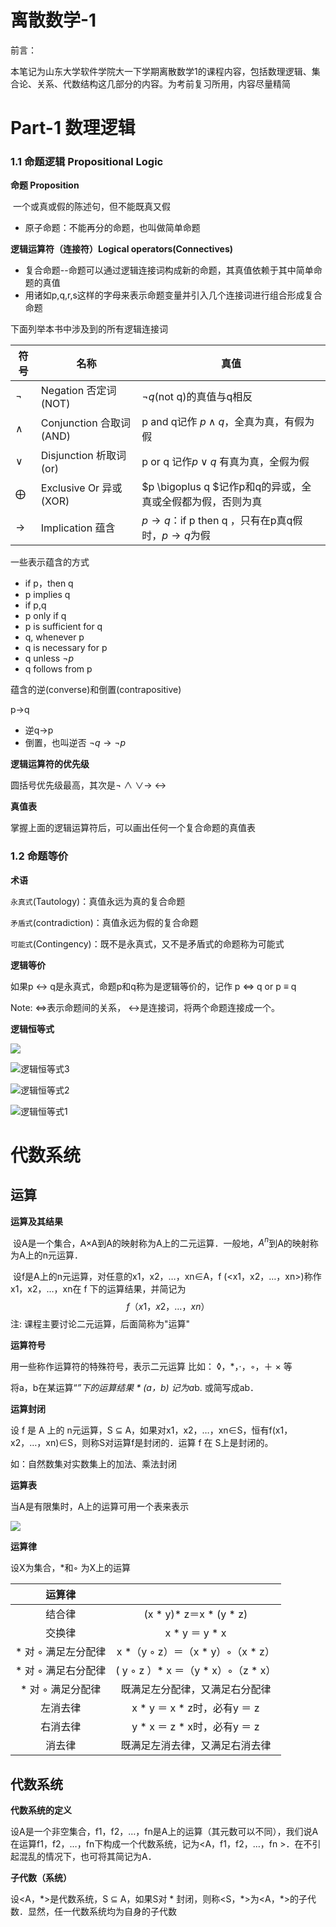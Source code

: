 # 离散数学-1

前言：

​	本笔记为山东大学软件学院大一下学期离散数学1的课程内容，包括数理逻辑、集合论、关系、代数结构这几部分的内容。为考前复习所用，内容尽量精简

# Part-1 数理逻辑

### 1.1 命题逻辑 Propositional Logic 

**命题 Proposition**

​	一个或真或假的陈述句，但不能既真又假

- 原子命题：不能再分的命题，也叫做简单命题



**逻辑运算符（连接符）Logical operators(Connectives)**

- 复合命题--命题可以通过逻辑连接词构成新的命题，其真值依赖于其中简单命题的真值
- 用诸如p,q,r,s这样的字母来表示命题变量并引入几个连接词进行组合形成复合命题

下面列举本书中涉及到的所有逻辑连接词

| 符号        | 名称                    | 真值                                                       |
| ----------- | ----------------------- | ---------------------------------------------------------- |
| $\neg$      | Negation 否定词 (NOT)   | $\neg q$(not q)的真值与q相反                               |
| $\land$     | Conjunction 合取词(AND) | p and q记作 $p \land q$，全真为真，有假为假                |
| $\lor$      | Disjunction 析取词 (or) | p or q 记作$p \lor q$ 有真为真，全假为假                   |
| $\bigoplus$ | Exclusive Or  异或(XOR) | $p \bigoplus q $记作p和q的异或，全真或全假都为假，否则为真 |
| $\to$       | Implication 蕴含        | $p\to q$：if p then q ，只有在p真q假时，$p\to q$为假       |



一些表示蕴含的方式

- if p，then q
- p implies q
- if p,q
- p only if q
- p is sufficient for q
- q, whenever p
- q is necessary for p
- q unless $\neg p$
- q follows from p



蕴含的逆(converse)和倒置(contrapositive)

p->q

- 逆q->p
- 倒置，也叫逆否 $\neg q \to \neg p$



**逻辑运算符的优先级**

圆括号优先级最高，其次是$\neg\ \land\ \lor \to \ \leftrightarrow$



**真值表**

掌握上面的逻辑运算符后，可以画出任何一个复合命题的真值表





### 1.2 命题等价

**术语**

`永真式`(Tautology)：真值永远为真的复合命题

`矛盾式`(contradiction)：真值永远为假的复合命题

`可能式`(Contingency)：既不是永真式，又不是矛盾式的命题称为可能式



**逻辑等价**

如果p ↔ q是永真式，命题p和q称为是逻辑等价的，记作 p ⇔ q or p ≡ q

Note: ⇔表示命题间的关系， ↔是连接词，将两个命题连接成一个。



**逻辑恒等式**

![](image/%E9%80%BB%E8%BE%91%E6%81%92%E7%AD%89%E5%BC%8F4.png)

![逻辑恒等式3](image/%E9%80%BB%E8%BE%91%E6%81%92%E7%AD%89%E5%BC%8F3.png)

![逻辑恒等式2](image/%E9%80%BB%E8%BE%91%E6%81%92%E7%AD%89%E5%BC%8F2.png)

![逻辑恒等式1](image/%E9%80%BB%E8%BE%91%E6%81%92%E7%AD%89%E5%BC%8F1.png)

# 代数系统

## 运算

**运算及其结果**

​	设A是一个集合，A×A到A的映射称为A上的二元运算．一般地，$A^n$到A的映射称为A上的n元运算．

​	设f是A上的n元运算，对任意的x1，x2，…，xn∈A，f (<x1，x2，…，xn>)称作x1，x2，…，xn在 f 下的运算结果，并简记为
$$
f（x1，x2，…，xn）
$$
注: 课程主要讨论二元运算，后面简称为"运算"



**运算符号**

用一些称作运算符的特殊符号，表示二元运算
比如： ◊，*，·，◦，＋ × 等

将a，b在某运算“*”下的运算结果 * (a，b) 记为a*b. 或简写成ab．



**运算封闭**

设 f 是 A 上的 n元运算，S ⊆ A，如果对x1，x2，…，xn∈S，恒有f(x1，x2，…，xn)∈S，则称S对运算f是封闭的．运算 f 在 S上是封闭的。

如：自然数集对实数集上的加法、乘法封闭



**运算表**

当A是有限集时，A上的运算可用一个表来表示

![](image/%E8%BF%90%E7%AE%97%E8%A1%A8.png)

**运算律**

设X为集合，*和◦ 为X上的运算

|       运算律        |                                     |
| :-----------------: | :---------------------------------: |
|       结合律        |       (x * y)* z＝x * (y * z)       |
|       交换律        |           x * y ＝ y * x            |
| * 对 ◦ 满足左分配律 |  x *（y ◦ z）＝（x * y）◦（x * z）  |
| * 对 ◦ 满足右分配律 | ( y ◦ z ）* x ＝（y * x）◦（z * x） |
|  * 对 ◦ 满足分配律  |   既满足左分配律，又满足右分配律    |
|      左消去律       |    x * y ＝ x * z时，必有y ＝ z     |
|      右消去律       |    y * x ＝ z * x时，必有y ＝ z     |
|       消去律        |   既满足左消去律，又满足右消去律    |

## 代数系统

**代数系统的定义**

​	设A是一个非空集合，f1，f2，…，fn是A上的运算（其元数可以不同），我们说A在运算f1，f2，…，fn下构成一个代数系统，记为<A，f1，f2，…，fn >．在不引起混乱的情况下，也可将其简记为A．

**子代数（系统）**

设<A，*>是代数系统，S ⊆ A，如果S对 * 封闭，则称<S，\*>为<A，\*>的子代数．显然，任一代数系统均为自身的子代数